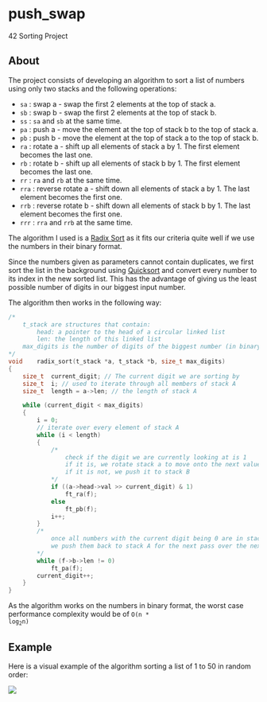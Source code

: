 # push_swap
42 Sorting Project

## About
The project consists of developing an algorithm to sort a list of numbers using only two stacks and the following operations:

- `sa` : swap a - swap the first 2 elements at the top of stack a.
- `sb` : swap b - swap the first 2 elements at the top of stack b.
- `ss` : `sa` and `sb` at the same time.
- `pa` : push a - move the element at the top of stack b to the top of stack a.
- `pb` : push b - move the element at the top of stack a to the top of stack b.
- `ra` : rotate a - shift up all elements of stack a by 1. The first element becomes
the last one.
- `rb` : rotate b - shift up all elements of stack b by 1. The first element becomes the last one.
- `rr` : `ra` and `rb` at the same time.
- `rra` : reverse rotate a - shift down all elements of stack a by 1. The last element becomes the first one.
- `rrb` : reverse rotate b - shift down all elements of stack b by 1. The last element becomes the first one.
- `rrr` : `rra` and `rrb` at the same time.

The algorithm I used is a [Radix Sort](https://en.wikipedia.org/wiki/Radix_sort) as it fits our criteria quite well if we use the numbers in their binary format.

Since the numbers given as parameters cannot contain duplicates, we first sort the list in the background using [Quicksort](https://en.wikipedia.org/wiki/Quicksort) and convert every number to its index in the new sorted list. This has the advantage of giving us the least possible number of digits in our biggest input number.

The algorithm then works in the following way:
```C
/*
	t_stack are structures that contain:
		head: a pointer to the head of a circular linked list
		len: the length of this linked list
	max_digits is the number of digits of the biggest number (in binary) in our list
*/
void	radix_sort(t_stack *a, t_stack *b, size_t max_digits)
{
	size_t	current_digit; // The current digit we are sorting by
	size_t	i; // used to iterate through all members of stack A
	size_t	length = a->len; // the length of stack A

	while (current_digit < max_digits)
	{
		i = 0;
		// iterate over every element of stack A
		while (i < length)
		{
			/* 
				check if the digit we are currently looking at is 1
				if it is, we rotate stack a to move onto the next value
				if it is not, we push it to stack B
			*/
			if ((a->head->val >> current_digit) & 1)
				ft_ra(f);
			else
				ft_pb(f);
			i++;
		}
		/*
			once all numbers with the current digit being 0 are in stack B, 
			we push them back to stack A for the next pass over the next digit
		*/
		while (f->b->len != 0)
			ft_pa(f);
		current_digit++;
	}
}
```

As the algorithm works on the numbers in binary format, the worst case performance complexity would be of <code>O(n * log<sub>2</sub>n)</code>

## Example

Here is a visual example of the algorithm sorting a list of 1 to 50 in random order:

![](https://github.com/goffauxs/push_swap/blob/main/push_swap.gif)
